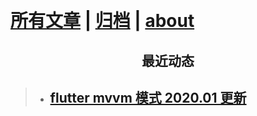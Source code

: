 &nbsp;

# [所有文章](posts.md) | [归档](archive.md) | [about](about.md)


## <center> 最近动态 </center>

> - ## [flutter mvvm 模式 2020.01 更新](flutter/flutter_mvvm_模式2.md)